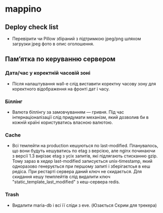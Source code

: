 # mappino #


## Deploy check list ##
* Перевірити чи Pillow збіраний з підтримкою jpeg/png шляхом загрузки jpeg фото в опис оголошення.


## Пам’ятка по керуванню сервером ##

### Дата/час у коректній часовій зоні ###
* Після налаштування wall-e слід виставити коректну часову зону для коректного відображення на фронті дат і часу.


### Біллінг ###
* Валюта біллінгу за замовчуванням — гривня. Під час інтернаціоналізації слід придумати механізм, який дозволив би в кожній країні користуватись власною валютою.

### Cache ###
* Всі темлейти на production кешуються по last-modified. Планувалось, що вони будуть кешуватись по etag з версією, але nginx починаючи з версії 1.3 вирізає etag з усіх запитів, які підлягають стисканню gzip. Тому зараз в хедер last-modified записується unix-timestamp, який одноразово генерується при першому запиті і зберігаєтсья в кеш редіса. При рестарті сервера даний ключ не скидається.  Для скидання кешу темплейтів слід видалити ключ "static_template_last_modified" з кеш-сервера redis.

### Trash ###
* Видалити maria-db і всі її сліди з eve. (Юзається Сєрим для трекера)